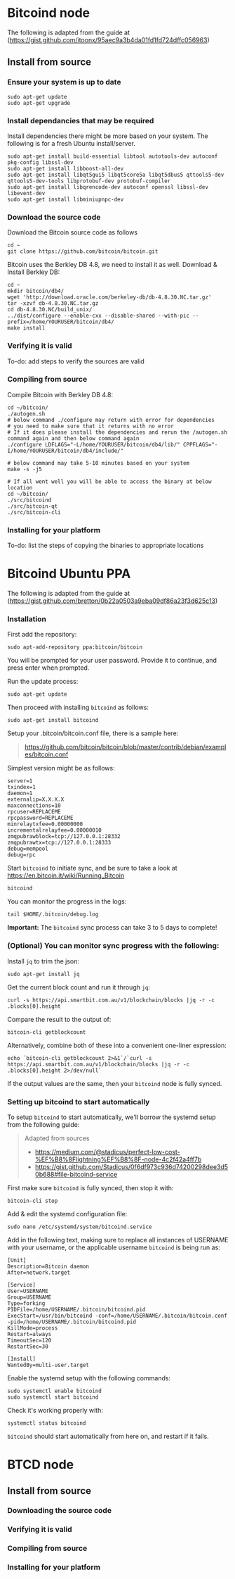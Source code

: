 # Bitcoind node

The following is adapted from the guide at (https://gist.github.com/itoonx/95aec9a3b4da01fd1fd724dffc056963)

## Install from source

### Ensure your system is up to date
```
sudo apt-get update
sudo apt-get upgrade
````

### Install dependancies that may be required
Install dependencies there might be more based on your system. The following is for a fresh Ubuntu install/server.
```
sudo apt-get install build-essential libtool autotools-dev autoconf pkg-config libssl-dev
sudo apt-get install libboost-all-dev
sudo apt-get install libqt5gui5 libqt5core5a libqt5dbus5 qttools5-dev qttools5-dev-tools libprotobuf-dev protobuf-compiler
sudo apt-get install libqrencode-dev autoconf openssl libssl-dev libevent-dev
sudo apt-get install libminiupnpc-dev
```

### Download the source code
Download the Bitcoin source code as follows
```
cd ~
git clone https://github.com/bitcoin/bitcoin.git
```

Bitcoin uses the Berkley DB 4.8, we need to install it as well. Download & Install Berkley DB:
```
cd ~
mkdir bitcoin/db4/
wget 'http://download.oracle.com/berkeley-db/db-4.8.30.NC.tar.gz'
tar -xzvf db-4.8.30.NC.tar.gz
cd db-4.8.30.NC/build_unix/
../dist/configure --enable-cxx --disable-shared --with-pic --prefix=/home/YOURUSER/bitcoin/db4/
make install
```

### Verifying it is valid
To-do: add steps to verify the sources are valid

### Compiling from source
Compile Bitcoin with Berkley DB 4.8:
```
cd ~/bitcoin/
./autogen.sh
# below command ./configure may return with error for dependencies
# you need to make sure that it returns with no error
# If it does please install the dependencies and rerun the /autogen.sh command again and then below command again
./configure LDFLAGS="-L/home/YOURUSER/bitcoin/db4/lib/" CPPFLAGS="-I/home/YOURUSER/bitcoin/db4/include/"

# below command may take 5-10 minutes based on your system
make -s -j5

# If all went well you will be able to access the binary at below location
cd ~/bitcoin/
./src/bitcoind
./src/bitcoin-qt
./src/bitcoin-cli
```

### Installing for your platform
To-do: list the steps of copying the binaries to appropriate locations

# Bitcoind Ubuntu PPA

The following is adapted from the guide at (https://gist.github.com/bretton/0b22a0503a9eba09df86a23f3d625c13)

### Installation

First add the repository:
```
sudo apt-add-repository ppa:bitcoin/bitcoin
```

You will be prompted for your user password. Provide it to continue, and press enter when prompted.

Run the update process:
```
sudo apt-get update
```

Then proceed with installing `bitcoind` as follows:
```
sudo apt-get install bitcoind
```

Setup your .bitcoin/bitcoin.conf file, there is a sample here:  
> https://github.com/bitcoin/bitcoin/blob/master/contrib/debian/examples/bitcoin.conf

Simplest version might be as follows:
```
server=1
txindex=1
daemon=1
externalip=X.X.X.X
maxconnections=10
rpcuser=REPLACEME
rpcpassword=REPLACEME
minrelaytxfee=0.00000000
incrementalrelayfee=0.00000010
zmqpubrawblock=tcp://127.0.0.1:28332
zmqpubrawtx=tcp://127.0.0.1:28333
debug=mempool
debug=rpc
```

Start `bitcoind` to initiate sync, and be sure to take a look at https://en.bitcoin.it/wiki/Running_Bitcoin
```
bitcoind
```

You can monitor the progress in the logs:
```
tail $HOME/.bitcoin/debug.log
```

**Important:** The `bitcoind` sync process can take 3 to 5 days to complete! 

### (Optional) You can monitor sync progress with the following:

Install `jq` to trim the json:
```
sudo apt-get install jq
```

Get the current block count and run it through `jq`:
```
curl -s https://api.smartbit.com.au/v1/blockchain/blocks |jq -r -c .blocks[0].height
```

Compare the result to the output of:
```
bitcoin-cli getblockcount
```

Alternatively, combine both of these into a convenient one-liner expression:
```
echo `bitcoin-cli getblockcount 2>&1`/`curl -s https://api.smartbit.com.au/v1/blockchain/blocks |jq -r -c .blocks[0].height 2>/dev/null`
```

If the output values are the same, then your `bitcoind` node is fully synced.

### Setting up bitcoind to start automatically

To setup `bitcoind` to start automatically, we'll borrow the systemd setup from the following guide:

> Adapted from sources
> * https://medium.com/@stadicus/perfect-low-cost-%EF%B8%8Flightning%EF%B8%8F-node-4c2f42a4ff7b  
> * https://gist.github.com/Stadicus/0f6df973c936d74200298dee3d50b688#file-bitcoind-service  

First make sure `bitcoind` is fully synced, then stop it with:
```
bitcoin-cli stop
```

Add & edit the systemd configuration file:
```
sudo nano /etc/systemd/system/bitcoind.service
```

Add in the following text, making sure to replace all instances of USERNAME with your username, or the applicable username `bitcoind` is being run as:
```
[Unit]
Description=Bitcoin daemon
After=network.target

[Service]
User=USERNAME
Group=USERNAME
Type=forking
PIDFile=/home/USERNAME/.bitcoin/bitcoind.pid
ExecStart=/usr/bin/bitcoind -conf=/home/USERNAME/.bitcoin/bitcoin.conf -pid=/home/USERNAME/.bitcoin/bitcoind.pid
KillMode=process
Restart=always
TimeoutSec=120
RestartSec=30

[Install]
WantedBy=multi-user.target
```

Enable the systemd setup with the following commands:
```
sudo systemctl enable bitcoind
sudo systemctl start bitcoind
```

Check it's working properly with:
```
systemctl status bitcoind
```

`bitcoind` should start automatically from here on, and restart if it fails. 

# BTCD node

## Install from source

### Downloading the source code

### Verifying it is valid

### Compiling from source

### Installing for your platform